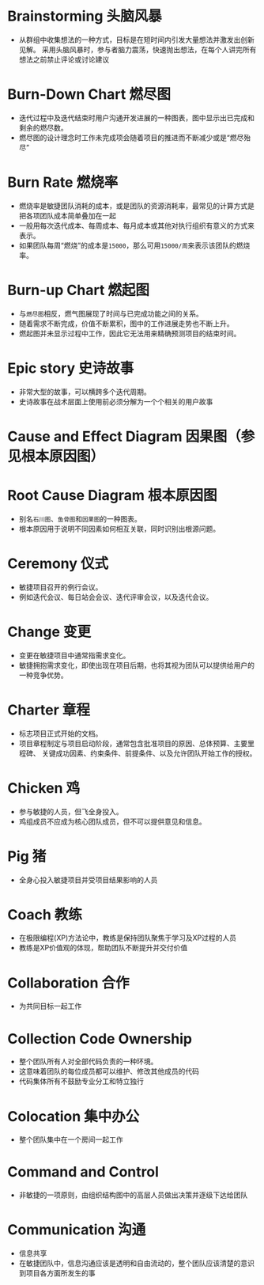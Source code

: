 # Brainstorming 头脑风暴
* 从群组中收集想法的一种方式，目标是在短时间内引发大量想法并激发出创新见解。
采用头脑风暴时，参与者脑力震荡，快速抛出想法，在每个人讲完所有想法之前禁止评论或讨论建议


# Burn-Down Chart 燃尽图

* 迭代过程中及迭代结束时用户沟通开发进展的一种图表，图中显示出已完成和剩余的燃尽数。
* 燃尽图的设计理念时工作未完成项会随着项目的推进而不断减少或是“燃尽殆尽”

# Burn Rate 燃烧率
* 燃烧率是敏捷团队消耗的成本，或是团队的资源消耗率，最常见的计算方式是把各项团队成本简单叠加在一起
* 一般用每次迭代成本、每周成本、每月成本或其他对执行组织有意义的方式来表示。
* 如果团队每周“燃烧”的成本是`15000`，那么可用`15000/周`来表示该团队的燃烧率。

# Burn-up Chart 燃起图
* 与`燃尽图`相反，燃气图展现了时间与已完成功能之间的关系。
* 随着需求不断完成，价值不断累积，图中的工作进展走势也不断上升。
* 燃起图并未显示过程中工作，因此它无法用来精确预测项目的结束时间。

# Epic story 史诗故事
* 非常大型的故事，可以横跨多个迭代周期。
* 史诗故事在战术层面上使用前必须分解为一个个相关的用户故事 

# Cause and Effect Diagram 因果图（参见根本原因图）
# Root Cause Diagram 根本原因图
* 别名`石川图`、`鱼骨图`和`因果图`的一种图表。
* 根本原因用于说明不同因素如何相互关联，同时识别出根源问题。

# Ceremony 仪式
* 敏捷项目召开的例行会议。
* 例如迭代会议、每日站会会议、迭代评审会议，以及迭代会议。

# Change 变更
* 变更在敏捷项目中通常指需求变化。
* 敏捷拥抱需求变化，即使出现在项目后期，也将其视为团队可以提供给用户的一种竞争优势。

# Charter 章程
* 标志项目正式开始的文档。
* 项目章程制定与项目启动阶段，通常包含批准项目的原因、总体预算、主要里程碑、 关键成功因素、约束条件、前提条件、以及允许团队开始工作的授权。

# Chicken 鸡
* 参与敏捷的人员，但飞全身投入。
* 鸡组成员不应成为核心团队成员，但不可以提供意见和信息。

# Pig 猪
* 全身心投入敏捷项目并受项目结果影响的人员

# Coach 教练
* 在极限编程(XP)方法论中，教练是保持团队聚焦于学习及XP过程的人员
* 教练是XP价值观的体现，帮助团队不断提升并交付价值

# Collaboration 合作
* 为共同目标一起工作

# Collection Code Ownership
* 整个团队所有人对全部代码负责的一种环境。
* 这意味着团队的每位成员都可以维护、修改其他成员的代码
* 代码集体所有不鼓励专业分工和特立独行

# Colocation 集中办公
* 整个团队集中在一个房间一起工作

# Command and Control
* 非敏捷的一项原则，由组织结构图中的高层人员做出决策并逐级下达给团队

# Communication 沟通
* 信息共享
* 在敏捷团队中，信息沟通应该是透明和自由流动的，整个团队应该清楚的意识到项目各方面所发生的事